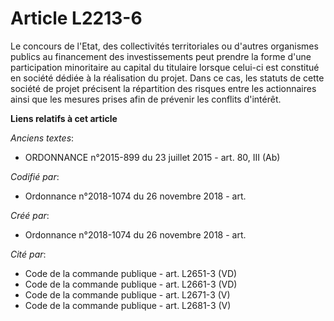 # Article L2213-6

Le concours de l'Etat, des collectivités territoriales ou d'autres organismes publics au financement des investissements peut
prendre la forme d'une participation minoritaire au capital du titulaire lorsque celui-ci est constitué en société dédiée à
la réalisation du projet. Dans ce cas, les statuts de cette société de projet précisent la répartition des risques entre les
actionnaires ainsi que les mesures prises afin de prévenir les conflits d'intérêt.

**Liens relatifs à cet article**

_Anciens textes_:

  - ORDONNANCE n°2015-899 du 23 juillet 2015 - art. 80, III (Ab)

_Codifié par_:

  - Ordonnance n°2018-1074 du 26 novembre 2018 - art.

_Créé par_:

  - Ordonnance n°2018-1074 du 26 novembre 2018 - art.

_Cité par_:

  - Code de la commande publique - art. L2651-3 (VD)
  - Code de la commande publique - art. L2661-3 (VD)
  - Code de la commande publique - art. L2671-3 (V)
  - Code de la commande publique - art. L2681-3 (V)
